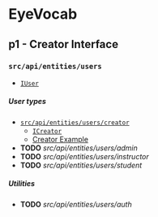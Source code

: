 # EyeVocab
## p1 - Creator Interface
### `src/api/entities/users`

* [`IUser`](./user.interface.ts)

##### User types

* [`src/api/entities/users/creator`](./creator)
  * [`ICreator`](./creator/creator.interface.ts)
  * [Creator Example](./creator/creator.example.ts)
* **TODO** *src/api/entities/users/admin*
* **TODO** *src/api/entities/users/instructor*
* **TODO** *src/api/entities/users/student*

##### Utilities

* **TODO** *src/api/entities/users/auth*


